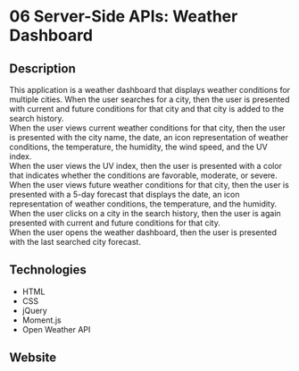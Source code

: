 # 06 Server-Side APIs: Weather Dashboard

## Description

This application is a weather dashboard that displays weather conditions for multiple cities. 
When the user searches for a city, then the user is presented with current and future conditions for that city and that city is added to the search history. </br>
When the user views current weather conditions for that city, then the user is presented with the city name, the date, an icon representation of weather conditions, the temperature, the humidity, the wind speed, and the UV index.</br>
When the user views the UV index, then the user is presented with a color that indicates whether the conditions are favorable, moderate, or severe.</br>
When the user views future weather conditions for that city, then the user is presented with a 5-day forecast that displays the date, an icon representation of weather conditions, the temperature, and the humidity. </br>
When the user clicks on a city in the search history, then the user is again presented with current and future conditions for that city.<br>
When the user opens the weather dashboard, then the user is presented with the last searched city forecast. </br>


## Technologies

* HTML
* CSS
* jQuery
* Moment.js
* Open Weather API 

## Website



![]()
